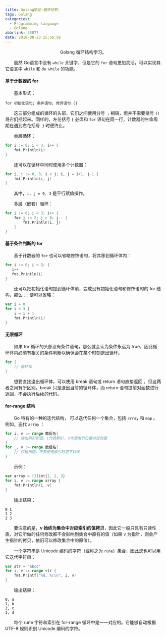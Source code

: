 ```yaml
---
title: Golang笔记-循环结构
tags: Golang
categories:
  - Programming language
  - Golang
abbrlink: 35077
date: 2018-08-23 15:56:59
---
```


<center> Golang 循环结构学习。</center>

<!--more-->

　　虽然 Go语言中没有 `while` 关键字，但是它的 `for` 语句更加灵活，可以实现其它语言中 `while` 和 `do while` 的功能。

#### 基于计数器的 for

　　基本形式：

```
for 初始化语句; 条件语句; 修饰语句 {}
```

　　这三部分组成的循环的头部，它们之间使用分号` ;` 相隔，但并不需要括号 `()` 将它们括起来。同样的，左花括号 `{` 必须和 `for` 语句在同一行，计数器的生命周期在遇到右花括号` }` 时便终止。

　　单层循环：

```go
for i := 0; i < 3; i++ {
	fmt.Println(i)
}
```

　　还可以在循环中同时使用多个计数器： 

```go
for i, j := 0, 3; i < j; i, j = i+1, j-1 {
	fmt.Println(i, j)
}
```

　　其中，`i, j = 0, 3` 是平行赋值操作。

　　多层（嵌套）循环：

```Go
for i := 0; i < 3; i++ {
    for j := 2; j > 0; j-- {
    	fmt.Println(i, j)
    }
}
```

#### 基于条件判断的 for

　　基于计数器的 `for` 也可以省略修饰语句，将其移到循环体内：

```go
for i := 0; i < 3; {
   i++
   fmt.Println(i)
}
```

　　还可以把初始化语句提到循环体前，变成没有初始化语句和修饰语句的 for 结构，那么 `;;` 便可以省略：

```go
var i = 0
for i < 3 {
	i = i + 1
	fmt.Println(i)
}
```

#### 无限循环

　　如果 for 循环的头部没有条件语句，那么就会认为条件永远为 true，因此循环体内必须有相关的条件判断以确保会在某个时刻退出循环。

```go
for {
    // 循环体
}
```

　　想要直接退出循环体，可以使用 break 语句或 return 语句直接返回 。但这两者之间有所区别，break 只是退出当前的循环体，而 return 语句提前对函数进行返回，不会执行后续的代码。

#### for-range 结构

　　Go 特有的一种的迭代结构， 可以迭代任何一个集合，包括 `array` 和 `map` 。例如，迭代 `array` ：

```go
for i, v := range 数组名{	
    // 输出索引和值，i代表索引, v代表索引位置对应的值
}
for _, v := range 数组名{
    // 仅输出值，不要使用索引时用下划线
}
```

　　示例：

```go
var array = [3]int{1, 2, 3}
for i, v := range array {
	fmt.Println(i, v)
}
```

　　输出结果：

```
0 1
1 2
2 3
```

　　要注意的是，**v 始终为集合中对应索引的值拷贝**，因此它一般只具有只读性质，对它所做的任何修改都不会影响到集合中原有的值（如果 v 为指针，则会产生指针的拷贝，依旧可以修改集合中的原值）。

　　一个字符串是 Unicode 编码的字符（或称之为 `rune`）集合，因此您也可以用它迭代字符串：

```go
var str = "abcd"
for i, v := range str {
	fmt.Printf("%d, %c\n", i, v)
}
```

　　输出结果：

```
0, a
1, b
2, c
3, d
```

　　每个 rune 字符和索引在 for-range 循环中是一一对应的。它能够自动根据 UTF-8 规则识别 Unicode 编码的字符。 